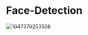 # Face-Detection
![1647376253508](https://user-images.githubusercontent.com/75444946/158469374-96233e60-4434-4eec-af0e-f0e200081118.jpg)

